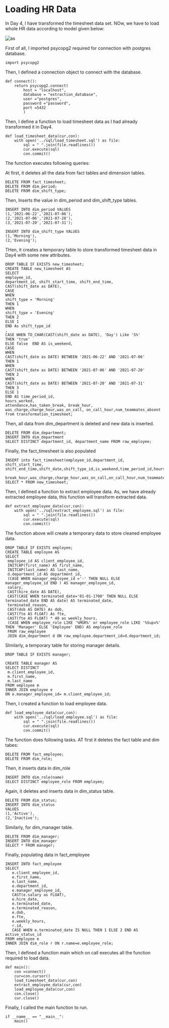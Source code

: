 # Loading HR Data
In Day 4, I have transformed the timesheet data set. NOw, we have to load whole HR data according to model given below:

![as](a.png)

First of all, I imported psycopg2 required for connection with postgres database.
```
import psycopg2
```
Then, I defined a connection object to connect with the database.
```
def connect():
    return psycopg2.connect(
        host = "localhost", 
        database = "extraction_database", 
        user ="postgres", 
        password ="password", 
        port =5432
        )
```

Then,  I define a function to load timesheet data as I had already transformed it in Day4.
```
def load_timesheet_data(cur,con):
    with open('../sql/load_timesheet.sql') as file:
        sql = " ".join(file.readlines())
        cur.execute(sql)
        con.commit()
```
The function executes following queries:

At first, it deletes all the data from fact tables and dimension tables.
```
DELETE FROM fact_timesheet;
DELETE FROM dim_period;
DELETE FROM dim_shift_type;
```
Then, Inserts the value in dim_period and dim_shift_type tables.
```
INSERT INTO dim_period VALUES
(1,'2021-06-22','2021-07-06'),
(2,'2021-07-06','2021-07-20'),
(3,'2021-07-20','2021-07-31');

INSERT INTO dim_shift_type VALUES
(1,'Morning'),
(2,'Evening');
```
THen, it creates a temporary table to store transformed timesheet data in Day4 with some new attributes.
```
DROP TABLE IF EXISTS new_timesheet;
CREATE TABLE new_timesheet AS
SELECT 
employee_id,
department_id, shift_start_time, shift_end_time,
CAST(shift_date as DATE),
CASE 
WHEN
shift_type = 'Morning'
THEN 1
WHEN
shift_type = 'Evening'
THEN 2
ELSE 1
END As shift_type_id
,
CASE WHEN TO_CHAR(CAST(shift_date as DATE), 'Day') Like 'S%' 
THEN 'true'
ELSE false  END AS is_weekend,
CASE 
WHEN 
CAST(shift_date as DATE) BETWEEN '2021-06-22' AND '2021-07-06'
THEN 1
WHEN
CAST(shift_date as DATE) BETWEEN '2021-07-06' AND '2021-07-20'
THEN 2
WHEN
CAST(shift_date as DATE) BETWEEN '2021-07-20' AND '2021-07-31'
THEN 3
ELSE 1 
END AS time_period_id,
hours_worked,
attendance,has_taken_break, break_hour, was_charge,charge_hour,was_on_call, on_call_hour,num_teammates_absent
from transformation_timesheet;
```

Then, all data from dim_department is deleted and new data is inserted.
```
DELETE FROM dim_department;
INSERT INTO dim_department
SELECT DISTINCT department_id, department_name FROM raw_employee;
```
Finally, the fact_timesheet is also populated
```
INSERT into fact_timesheet(employee_id,department_id, shift_start_time, shift_end_time,shift_date,shift_type_id,is_weekend,time_period_id,hours_worked,attendance,has_taken_break,
	break_hour,was_charge,charge_hour,was_on_call,on_call_hour,num_teammates_absent) 
SELECT * FROM new_timesheet;
```
Then, I defined a function to extract employee data. As, we have already extracted employee data, this function will transform extracted data.
```
def extract_employee_data(cur,con):
    with open('../sql/extract_employee.sql') as file:
        sql = " ".join(file.readlines())
        cur.execute(sql)
        con.commit()
```
The function above will create a temporary data to store cleaned employee data.
```
DROP TABLE IF EXISTS employee;
CREATE TABLE employee AS
SELECT 
 employee_id AS client_employee_id,
 INITCAP(first_name) AS first_name,
 INITCAP(last_name) AS last_name,
 d.department_id AS department_id,
 (CASE WHEN manager_employee_id ='-' THEN NULL ELSE manager_employee_id END ) AS manager_employee_id,
 salary,
 CAST(hire_date AS DATE),
 CAST(CASE WHEN terminated_date='01-01-1700' THEN NULL ELSE terminated_date END AS date) AS terminated_date,
 terminated_reason,
 CAST(dob AS DATE) As dob,
 CAST(fte AS FLOAT) As fte,
 CAST(fte AS FLOAT) * 40 as weekly_hours,
 (CASE WHEN employee_role LIKE '%MGR%' or employee_role LIKE '%Supv%' THEN 'Manager' ELSE 'Employee' END) AS employee_role
 FROM raw_employee
 JOIN dim_department d ON raw_employee.department_id=d.department_id;
```

SImilarly, a temporary table for storing manager details.
```
DROP TABLE IF EXISTS manager;

CREATE TABLE manager AS
SELECT DISTINCT
 m.client_employee_id,
 m.first_name,
 m.last_name
FROM employee m
INNER JOIN employee e
ON e.manager_employee_id= m.client_employee_id;
```

Then, I created a function to load employee data.
```
def load_employee_data(cur,con):
    with open('../sql/load_employee.sql') as file:
        sql = " ".join(file.readlines())
        cur.execute(sql)
        con.commit()
```
The function does following tasks.
AT first it deletes the fact table and dim tabes:
```
DELETE FROM fact_employee;
DELETE FROM dim_role;
```

Then, it inserts data in dim_role
```
INSERT INTO dim_role(name)
SELECT DISTINCT employee_role FROM employee;
```
Again, it deletes and inserts data in dim_status table.
```
DELETE FROM dim_status;
INSERT INTO dim_status
VALUES
(1,'Active'),
(2,'Inactive');
```
Similarly, for dim_manager table.
```
DELETE FROM dim_manager;
INSERT INTO dim_manager
SELECT * FROM manager;
```
Finally, populating data in fact_employee
```
INSERT INTO fact_employee
SELECT 
   e.client_employee_id,
   e.first_name,
   e.last_name,
   e.department_id,
   e.manager_employee_id,
   CAST(e.salary as FLOAT),
   e.hire_date,
   e.terminated_date,
   e.terminated_reason,
   e.dob,
   e.fte,
   e.weekly_hours,
   r.id,
   CASE WHEN e.terminated_date IS NULL THEN 1 ELSE 2 END AS active_status_id
FROM employee e
INNER JOIN dim_role r ON r.name=e.employee_role;
```
Then, I defined a function main which on call executes all the function required to load data.
```
def main():
    con =connect()
    cur=con.cursor()
    load_timesheet_data(cur,con)
    extract_employee_data(cur,con)
    load_employee_data(cur,con)
    con.close()
    cur.close()
```

Finally, I called the main function to run.
```
if __name__ == "__main__":
    main()
```